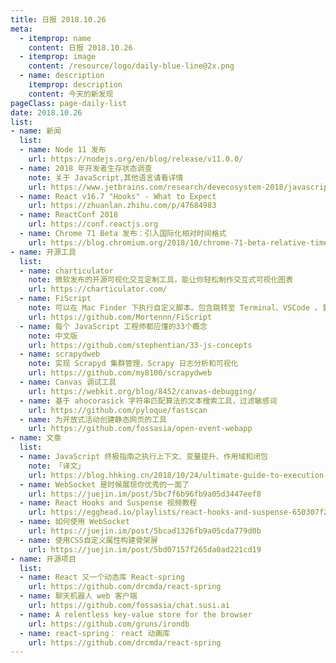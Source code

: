 ```yaml
---
title: 日报 2018.10.26
meta:
  - itemprop: name
    content: 日报 2018.10.26
  - itemprop: image
    content: /resource/logo/daily-blue-line@2x.png
  - name: description
    itemprop: description
    content: 今天的新发现
pageClass: page-daily-list
date: 2018.10.26
list:
- name: 新闻
  list:
  - name: Node 11 发布
    url: https://nodejs.org/en/blog/release/v11.0.0/
  - name: 2018 年开发者生存状态调查
    note: 关于 JavaScript,其他语言请看详情
    url: https://www.jetbrains.com/research/devecosystem-2018/javascript/
  - name: React v16.7 "Hooks" - What to Expect
    url: https://zhuanlan.zhihu.com/p/47684983
  - name: ReactConf 2018
    url: https://conf.reactjs.org
  - name: Chrome 71 Beta 发布：引入国际化相对时间格式
    url: https://blog.chromium.org/2018/10/chrome-71-beta-relative-time-formats.html
- name: 开源工具
  list:
  - name: charticulator
    note: 微软发布的开源可视化交互定制工具，能让你轻松制作交互式可视化图表
    url: https://charticulator.com/
  - name: FiScript
    note: 可以在 Mac Finder 下执行自定义脚本。包含跳转至 Terminal、VSCode ，复制当前路径等功能
    url: https://github.com/Mortennn/FiScript
  - name: 每个 JavaScript 工程师都应懂的33个概念
    note: 中文版
    url: https://github.com/stephentian/33-js-concepts
  - name: scrapydweb
    note: 实现 Scrapyd 集群管理，Scrapy 日志分析和可视化
    url: https://github.com/my8100/scrapydweb
  - name: Canvas 调试工具
    url: https://webkit.org/blog/8452/canvas-debugging/
  - name: 基于 ahocorasick 字符串匹配算法的文本搜索工具，过滤敏感词
    url: https://github.com/pyloque/fastscan  
  - name: 为开放式活动创建静态网页的工具
    url: https://github.com/fossasia/open-event-webapp   
- name: 文章
  list:
  - name: JavaScript 终极指南之执行上下文、变量提升、作用域和闭包
    note: 「译文」
    url: https://blog.hhking.cn/2018/10/24/ultimate-guide-to-execution-contexts-hoisting-scopes-and-closures-in-javascript/
  - name: WebSocket 是时候展现你优秀的一面了
    url: https://juejin.im/post/5bc7f6b96fb9a05d3447eef8
  - name: React Hooks and Suspense 视频教程
    url: https://egghead.io/playlists/react-hooks-and-suspense-650307f2
  - name: 如何使用 WebSocket
    url: https://juejin.im/post/5bcad1326fb9a05cda779d0b
  - name: 使用CSS自定义属性构建骨架屏
    url: https://juejin.im/post/5bd07157f265da0ad221cd19  
- name: 开源项目
  list:
  - name: React 又一个动态库 React-spring
    url: https://github.com/drcmda/react-spring
  - name: 聊天机器人 web 客户端
    url: https://github.com/fossasia/chat.susi.ai
  - name: A relentless key-value store for the browser
    url: https://github.com/gruns/irondb
  - name: react-spring： react 动画库
    url: https://github.com/drcmda/react-spring
---
```


<daily-list v-bind="$page.frontmatter"/>